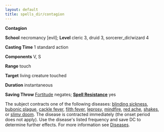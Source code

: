 ```yaml
---
layout: default
title: spells_dir/contagion
---
```

 **Contagion**

**School** necromancy [evil]; **Level** cleric 3, druid 3, sorcerer_dir/wizard 4

**Casting Time** 1 standard action

**Components** V, S

**Range** touch

**Target** living creature touched

**Duration** instantaneous

**Saving Throw** [Fortitude](../../combat#_fortitude) negates; **[Spell Resistance](../../glossary#_spell-resistance)** yes

The subject contracts one of the following diseases: [blinding sickness](../../glossary#_blinding-sickness), [bubonic plague](../../glossary#_bubonic-plague), [cackle fever](../../glossary#_cackle-fever), [filth fever](../../glossary#_filth-fever), [leprosy](../../glossary#_leprosy), [mindfire](../../glossary#_mindfire), [red ache](../../glossary#_red-ache), [shakes](../../glossary#_shakes), or [slimy doom](../../glossary#_slimy-doom). The disease is contracted immediately (the onset period does not apply). Use the disease's listed frequency and save DC to determine further effects. For more information see [Diseases](../../glossary#_diseases).


